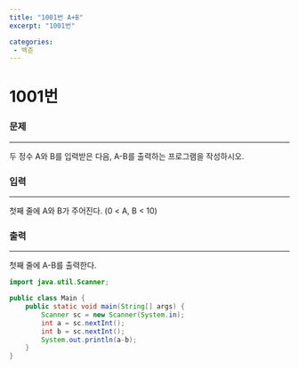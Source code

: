```yaml
---
title: "1001번 A+B"
excerpt: "1001번"

categories:
 - 백준
---
```




# 1001번

### 문제

---

두 정수 A와 B를 입력받은 다음, A-B를 출력하는 프로그램을 작성하시오.

### 입력

---

첫째 줄에 A와 B가 주어진다. (0 < A, B < 10)

### 출력

---

첫째 줄에 A-B를 출력한다.

```java
import java.util.Scanner;

public class Main {
    public static void main(String[] args) {
        Scanner sc = new Scanner(System.in);
        int a = sc.nextInt();
        int b = sc.nextInt();
        System.out.println(a-b);
    }
}

```